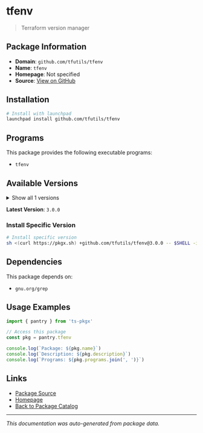 # tfenv

> Terraform version manager

## Package Information

- **Domain**: `github.com/tfutils/tfenv`
- **Name**: `tfenv`
- **Homepage**: Not specified
- **Source**: [View on GitHub](https://github.com/pkgxdev/pantry/tree/main/projects/github.com/tfutils/tfenv/package.yml)

## Installation

```bash
# Install with launchpad
launchpad install github.com/tfutils/tfenv
```

## Programs

This package provides the following executable programs:

- `tfenv`

## Available Versions

<details>
<summary>Show all 1 versions</summary>

- `3.0.0`

</details>

**Latest Version**: `3.0.0`

### Install Specific Version

```bash
# Install specific version
sh <(curl https://pkgx.sh) +github.com/tfutils/tfenv@3.0.0 -- $SHELL -i
```

## Dependencies

This package depends on:

- `gnu.org/grep`

## Usage Examples

```typescript
import { pantry } from 'ts-pkgx'

// Access this package
const pkg = pantry.tfenv

console.log(`Package: ${pkg.name}`)
console.log(`Description: ${pkg.description}`)
console.log(`Programs: ${pkg.programs.join(', ')}`)
```

## Links

- [Package Source](https://github.com/pkgxdev/pantry/tree/main/projects/github.com/tfutils/tfenv/package.yml)
- [Homepage](#)
- [Back to Package Catalog](../../../package-catalog.md)

---

*This documentation was auto-generated from package data.*

